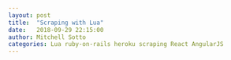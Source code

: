 ```yaml
---
layout: post
title:  "Scraping with Lua"
date:   2018-09-29 22:15:00
author: Mitchell Sotto
categories: Lua ruby-on-rails heroku scraping React AngularJS
---
```

